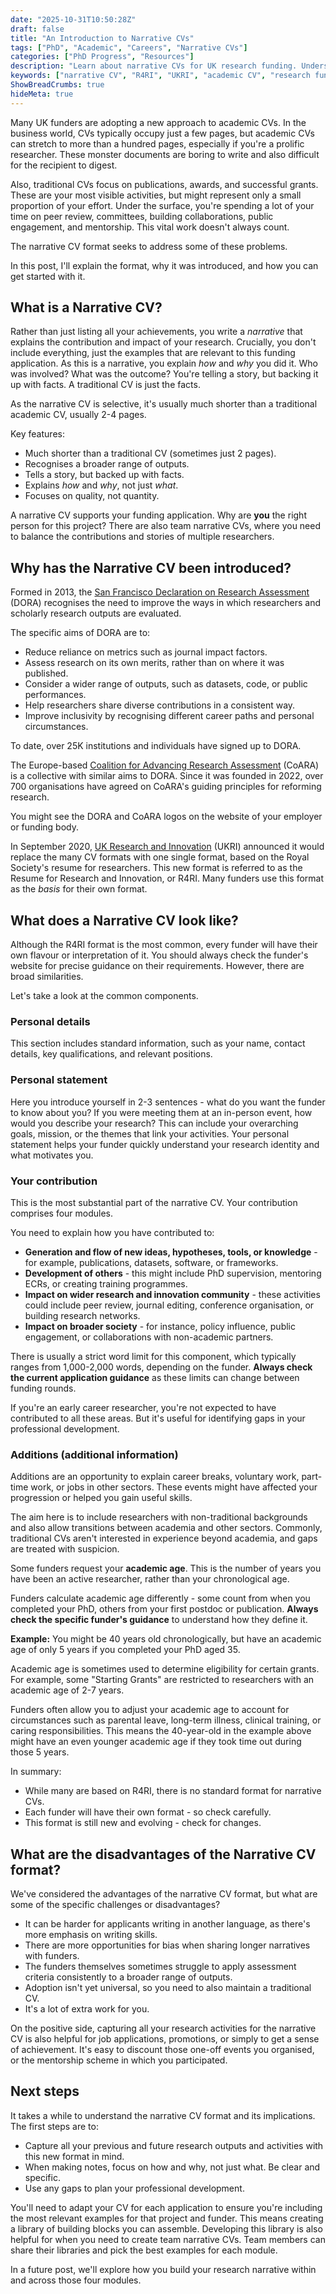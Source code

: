 ```yaml
---
date: "2025-10-31T10:50:28Z"
draft: false
title: "An Introduction to Narrative CVs"
tags: ["PhD", "Academic", "Careers", "Narrative CVs"]
categories: ["PhD Progress", "Resources"]
description: "Learn about narrative CVs for UK research funding. Understand the R4RI format, UKRI requirements, and how to showcase your impact beyond publications."
keywords: ["narrative CV", "R4RI", "UKRI", "academic CV", "research funding", "grant applications", "DORA", "CoARA", "researcher resume", "UK research funders"]
ShowBreadCrumbs: true
hideMeta: true
---
```


Many UK funders are adopting a new approach to academic CVs. In the business world, CVs typically occupy just a few pages, but academic CVs can stretch to more than a hundred pages, especially if you're a prolific researcher. These monster documents are boring to write and also difficult for the recipient to digest. 

Also, traditional CVs focus on publications, awards, and successful grants. These are your most visible activities, but might represent only a small proportion of your effort. Under the surface, you're spending a lot of your time on peer review, committees, building collaborations, public engagement, and mentorship. This vital work doesn't always count.

The narrative CV format seeks to address some of these problems.

In this post, I'll explain the format, why it was introduced, and how you can get started with it.

## What is a Narrative CV?

Rather than just listing all your achievements, you write a *narrative* that explains the contribution and impact of your research. Crucially, you don't include everything, just the examples that are relevant to this funding application. As this is a narrative, you explain *how* and *why* you did it. Who was involved? What was the outcome? You're telling a story, but backing it up with facts. A traditional CV is just the facts.

As the narrative CV is selective, it's usually much shorter than a traditional academic CV, usually 2-4 pages. 

Key features:

- Much shorter than a traditional CV (sometimes just 2 pages).
- Recognises a broader range of outputs.
- Tells a story, but backed up with facts.
- Explains *how* and *why*, not just *what*.
- Focuses on quality, not quantity.

A narrative CV supports your funding application. Why are **you** the right person for this project? There are also team narrative CVs, where you need to balance the contributions and stories of multiple researchers. 

## Why has the Narrative CV been introduced?

Formed in 2013, the [San Francisco Declaration on Research Assessment](https://sfdora.org/2022/06/06/changing-the-narrative-considering-common-principles-for-the-use-of-narrative-cvs-in-grant-evaluation/) (DORA) recognises the need to improve the ways in which researchers and scholarly research outputs are evaluated. 

The specific aims of DORA are to:

- Reduce reliance on metrics such as journal impact factors.
- Assess research on its own merits, rather than on where it was published.
- Consider a wider range of outputs, such as datasets, code, or public performances.
- Help researchers share diverse contributions in a consistent way.
- Improve inclusivity by recognising different career paths and personal circumstances.

To date, over 25K institutions and individuals have signed up to DORA.

The Europe-based [Coalition for Advancing Research Assessment](https://www.coara.org) (CoARA) is a collective with similar aims to DORA. Since it was founded in 2022, over 700 organisations have agreed on CoARA's guiding principles for reforming research. 

You might see the DORA and CoARA logos on the website of your employer or funding body.

In September 2020, [UK Research and Innovation](https://www.ukri.org/what-we-do/supporting-healthy-research-and-innovation-culture/research-and-innovation-culture/supporting-the-community-adoption-of-r4r-like-narrative-cvs/narrative-cvs-what-they-are-and-why-use-them/) (UKRI) announced it would replace the many CV formats with one single format, based on the Royal Society's resume for researchers. This new format is referred to as the Resume for Research and Innovation, or R4RI. Many funders use this format as the *basis* for their own format.

## What does a Narrative CV look like?

Although the R4RI format is the most common, every funder will have their own flavour or interpretation of it. You should always check the funder's website for precise guidance on their requirements. However, there are broad similarities. 

Let's take a look at the common components.

### Personal details

This section includes standard information, such as your name, contact details, key qualifications, and relevant positions.

### Personal statement

Here you introduce yourself in 2-3 sentences - what do you want the funder to know about you? If you were meeting them at an in-person event, how would you describe your research? This can include your overarching goals, mission, or the themes that link your activities. Your personal statement helps your funder quickly understand your research identity and what motivates you.

### Your contribution

This is the most substantial part of the narrative CV. Your contribution comprises four modules. 

You need to explain how you have contributed to:

- **Generation and flow of new ideas, hypotheses, tools, or knowledge** - for example, publications, datasets, software, or frameworks.
- **Development of others** - this might include PhD supervision, mentoring ECRs, or creating training programmes.
- **Impact on wider research and innovation community** - these activities could include peer review, journal editing, conference organisation, or building research networks.
- **Impact on broader society** - for instance, policy influence, public engagement, or collaborations with non-academic partners.

There is usually a strict word limit for this component, which typically ranges from 1,000-2,000 words, depending on the funder. **Always check the current application guidance** as these limits can change between funding rounds.

If you're an early career researcher, you're not expected to have contributed to all these areas. But it's useful for identifying gaps in your professional development.

### Additions (additional information)

Additions are an opportunity to explain career breaks, voluntary work, part-time work, or jobs in other sectors. These events might have affected your progression or helped you gain useful skills.

The aim here is to include researchers with non-traditional backgrounds and also allow transitions between academia and other sectors. Commonly, traditional CVs aren't interested in experience beyond academia, and gaps are treated with suspicion.

Some funders request your **academic age**. This is the number of years you have been an active researcher, rather than your chronological age. 

Funders calculate academic age differently - some count from when you completed your PhD, others from your first postdoc or publication. **Always check the specific funder's guidance** to understand how they define it.

**Example:** You might be 40 years old chronologically, but have an academic age of only 5 years if you completed your PhD aged 35.

Academic age is sometimes used to determine eligibility for certain grants. For example, some "Starting Grants" are restricted to researchers with an academic age of 2-7 years.

Funders often allow you to adjust your academic age to account for circumstances such as parental leave, long-term illness, clinical training, or caring responsibilities. This means the 40-year-old in the example above might have an even younger academic age if they took time out during those 5 years.

In summary:

- While many are based on R4RI, there is no standard format for narrative CVs.
- Each funder will have their own format - so check carefully.
- This format is still new and evolving - check for changes.

## What are the disadvantages of the Narrative CV format?

We've considered the advantages of the narrative CV format, but what are some of the specific challenges or disadvantages?

- It can be harder for applicants writing in another language, as there's more emphasis on writing skills.
- There are more opportunities for bias when sharing longer narratives with funders.
- The funders themselves sometimes struggle to apply assessment criteria consistently to a broader range of outputs.
- Adoption isn't yet universal, so you need to also maintain a traditional CV.
- It's a lot of extra work for you.

On the positive side, capturing all your research activities for the narrative CV is also helpful for job applications, promotions, or simply to get a sense of achievement. It's easy to discount those one-off events you organised, or the mentorship scheme in which you participated.

## Next steps

It takes a while to understand the narrative CV format and its implications. The first steps are to:

- Capture all your previous and future research outputs and activities with this new format in mind.
- When making notes, focus on how and why, not just what. Be clear and specific.
- Use any gaps to plan your professional development.

You'll need to adapt your CV for each application to ensure you're including the most relevant examples for that project and funder. This means creating a library of building blocks you can assemble. Developing this library is also helpful for when you need to create team narrative CVs. Team members can share their libraries and pick the best examples for each module. 

In a future post, we'll explore how you build your research narrative within and across those four modules.



